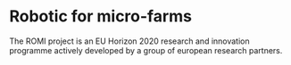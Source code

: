 # Robotic for micro-farms

The ROMI project is an EU Horizon 2020 research and innovation programme actively developed by a group of european research partners.

